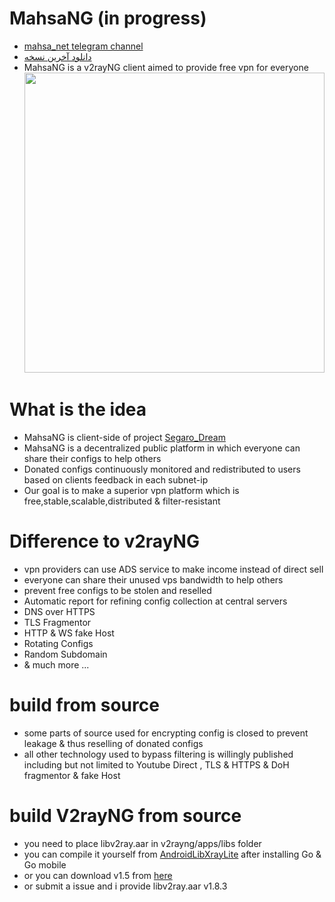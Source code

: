 # MahsaNG (in progress)
- [mahsa_net telegram channel](https://t.me/mahsa_net)
- [دانلود آخرین نسخه](https://github.com/GFW-knocker/MahsaNG/releases/latest)
- MahsaNG is a v2rayNG client aimed to provide free vpn for everyone<br>
<img src="https://github.com/GFW-knocker/MahsaNG/blob/master/Mahsa_logo.jpg?raw=true" width="480" ><br>


# What is the idea
- MahsaNG is client-side of project [Segaro_Dream](https://github.com/GFW-knocker/Segaro_Dream)
- MahsaNG is a decentralized public platform in which everyone can share their configs to help others
- Donated configs continuously monitored and redistributed to users based on clients feedback in each subnet-ip
- Our goal is to make a superior vpn platform which is free,stable,scalable,distributed & filter-resistant

# Difference to v2rayNG
- vpn providers can use ADS service to make income instead of direct sell
- everyone can share their unused vps bandwidth to help others
- prevent free configs to be stolen and reselled
- Automatic report for refining config collection at central servers
- DNS over HTTPS
- TLS Fragmentor
- HTTP & WS fake Host
- Rotating Configs
- Random Subdomain
- & much more ...

# build from source
- some parts of source used for encrypting config is closed to prevent leakage & thus reselling of donated configs
- all other technology used to bypass filtering is willingly published including but not limited to Youtube Direct , TLS & HTTPS & DoH fragmentor & fake Host

# build V2rayNG from source
- you need to place libv2ray.aar in v2rayng/apps/libs folder
- you can compile it yourself from [AndroidLibXrayLite](https://github.com/2dust/AndroidLibXrayLite) after installing Go & Go mobile
- or you can download v1.5 from [here](https://github.com/2dust/v2rayNG/blob/09d854dc784365e5499e444aff065055adcc5105/V2rayNG/app/libs/libv2ray.aar)
- or submit a issue and i provide libv2ray.aar v1.8.3

